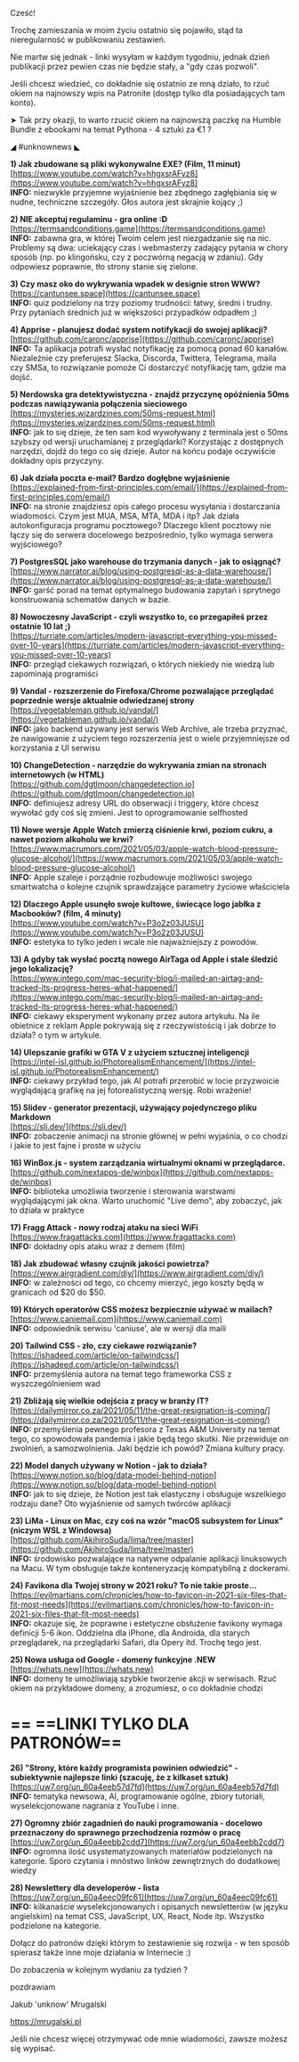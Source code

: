 Cześć!

Trochę zamieszania w moim życiu ostatnio się pojawiło, stąd ta nieregularność w publikowaniu zestawień.

Nie martw się jednak - linki wysyłam w każdym tygodniu, jednak dzień publikacji przez pewien czas nie będzie stały, a "gdy czas pozwoli".

Jeśli chcesz wiedzieć, co dokładnie się ostatnio ze mną działo, to rzuć okiem na najnowszy wpis na Patronite (dostęp tylko dla posiadających tam konto).

 

➤ Tak przy okazji, to warto rzucić okiem na najnowszą paczkę na Humble Bundle z ebookami na temat Pythona - 4 sztuki za &euro;1 ? 

 

◢ #unknownews ◣


**1) Jak zbudowane są pliki wykonywalne EXE? (Film, 11 minut)**  
[https://www.youtube.com/watch?v=hhgxsrAFyz8](https://www.youtube.com/watch?v=hhgxsrAFyz8)  
**INFO:** niezwykle przyjemne wyjaśnienie bez zbędnego zagłębiania się w nudne, techniczne szczegóły. Głos autora jest skrajnie kojący ;)  


**2) NIE akceptuj regulaminu - gra online :D**  
[https://termsandconditions.game](https://termsandconditions.game)  
**INFO:** zabawna gra, w której Twoim celem jest niezgadzanie się na nic. Problemy są dwa: uciekający czas i webmasterzy zadający pytania w chory sposób (np. po klingońsku, czy z poczwórną negacją w zdaniu). Gdy odpowiesz poprawnie, tło strony stanie się zielone.  


**3) Czy masz oko do wykrywania wpadek w designie stron WWW?**  
[https://cantunsee.space](https://cantunsee.space)  
**INFO:** quiz podzielony na trzy poziomy trudności: łatwy, średni i trudny. Przy pytaniach średnich już w większości przypadków odpadłem ;)  


**4) Apprise - planujesz dodać system notifykacji do swojej aplikacji?**  
[https://github.com/caronc/apprise](https://github.com/caronc/apprise)  
**INFO:** Ta aplikacja potrafi wysłać notyfikację za pomocą ponad 60 kanałów. Niezależnie czy preferujesz Slacka, Discorda, Twittera, Telegrama, maila czy SMSa, to rozwiązanie pomoże Ci dostarczyć notyfikację tam, gdzie ma dojść.  


**5) Nerdowska gra detektywistyczna - znajdź przyczynę opóźnienia 50ms podczas nawiązywania połączenia sieciowego**  
[https://mysteries.wizardzines.com/50ms-request.html](https://mysteries.wizardzines.com/50ms-request.html)  
**INFO:** jak to się dzieje, że ten sam kod wywoływany z terminala jest o 50ms szybszy od wersji uruchamianej z przeglądarki? Korzystając z dostępnych narzędzi, dojdź do tego co się dzieje. Autor na końcu podaje oczywiście dokładny opis przyczyny.  


**6) Jak działa poczta e-mail? Bardzo dogłębne wyjaśnienie**  
[https://explained-from-first-principles.com/email/](https://explained-from-first-principles.com/email/)  
**INFO:** na stronie znajdziesz opis całego procesu wysyłania i dostarczania wiadomości. Czym jest MUA, MSA, MTA, MDA i itp? Jak działa autokonfiguracja programu pocztowego? Dlaczego klient pocztowy nie łączy się do serwera docelowego bezpośrednio, tylko wymaga serwera wyjściowego?  


**7) PostgresSQL jako warehouse do trzymania danych - jak to osiągnąć?**  
[https://www.narrator.ai/blog/using-postgresql-as-a-data-warehouse/](https://www.narrator.ai/blog/using-postgresql-as-a-data-warehouse/)  
**INFO:** garść porad na temat optymalnego budowania zapytań i sprytnego konstruowania schematów danych w bazie.  


**8) Nowoczesny JavaScript - czyli wszystko to, co przegapiłeś przez ostatnie 10 lat ;)**  
[https://turriate.com/articles/modern-javascript-everything-you-missed-over-10-years](https://turriate.com/articles/modern-javascript-everything-you-missed-over-10-years)  
**INFO:** przegląd ciekawych rozwiązań, o których niekiedy nie wiedzą lub zapominają programiści  


**9) Vandal - rozszerzenie do Firefoxa/Chrome pozwalające przeglądać poprzednie wersje aktualnie odwiedzanej strony**  
[https://vegetableman.github.io/vandal/](https://vegetableman.github.io/vandal/)  
**INFO:** jako backend używany jest serwis Web Archive, ale trzeba przyznać, że nawigowanie z użyciem tego rozszerzenia jest o wiele przyjemniejsze od korzystania z UI serwisu  


**10) ChangeDetection - narzędzie do wykrywania zmian na stronach internetowych (w HTML)**  
[https://github.com/dgtlmoon/changedetection.io](https://github.com/dgtlmoon/changedetection.io)  
**INFO:** definiujesz adresy URL do obserwacji i triggery, które chcesz wywołać gdy coś się zmieni. Jest to oprogramowanie selfhosted  


**11) Nowe wersje Apple Watch zmierzą ciśnienie krwi, poziom cukru, a nawet poziom alkoholu we krwi?**  
[https://www.macrumors.com/2021/05/03/apple-watch-blood-pressure-glucose-alcohol/](https://www.macrumors.com/2021/05/03/apple-watch-blood-pressure-glucose-alcohol/)  
**INFO:** Apple szaleje i porządnie rozbudowuje możliwości swojego smartwatcha o kolejne czujnik sprawdzające parametry życiowe właściciela  


**12) Dlaczego Apple usunęło swoje kultowe, świecące logo jabłka z Macbooków? (film, 4 minuty)**  
[https://www.youtube.com/watch?v=P3o2z03JUSU](https://www.youtube.com/watch?v=P3o2z03JUSU)  
**INFO:** estetyka to tylko jeden i wcale nie najważniejszy z powodów.  


**13) A gdyby tak wysłać pocztą nowego AirTaga od Apple i stale śledzić jego lokalizację?**  
[https://www.intego.com/mac-security-blog/i-mailed-an-airtag-and-tracked-its-progress-heres-what-happened/](https://www.intego.com/mac-security-blog/i-mailed-an-airtag-and-tracked-its-progress-heres-what-happened/)  
**INFO:** ciekawy eksperyment wykonany przez autora artykułu. Na ile obietnice z reklam Apple pokrywają się z rzeczywistością i jak dobrze to działa? o tym w artykule.  


**14) Ulepszanie grafiki w GTA V z użyciem sztucznej inteligencji**  
[https://intel-isl.github.io/PhotorealismEnhancement/](https://intel-isl.github.io/PhotorealismEnhancement/)  
**INFO:** ciekawy przykład tego, jak AI potrafi przerobić w locie przyzwoicie wyglądającą grafikę na jej fotorealistyczną wersję. Robi wrażenie!  


**15) Slidev - generator prezentacji, używający pojedynczego pliku Markdown**  
[https://sli.dev/](https://sli.dev/)  
**INFO:** zobaczenie animacji na stronie głównej w pełni wyjaśnia, o co chodzi i jakie to jest fajne i proste w użyciu  


**16) WinBox.js - system zarządzania wirtualnymi oknami w przeglądarce.**  
[https://github.com/nextapps-de/winbox](https://github.com/nextapps-de/winbox)  
**INFO:** biblioteka umożliwia tworzenie i sterowania warstwami wyglądającymi jak okna. Warto uruchomić "Live demo", aby zobaczyć, jak to działa w praktyce  


**17) Fragg Attack - nowy rodzaj ataku na sieci WiFi**  
[https://www.fragattacks.com](https://www.fragattacks.com)  
**INFO:** dokładny opis ataku wraz z demem (film)  


**18) Jak zbudować własny czujnik jakości powietrza?**  
[https://www.airgradient.com/diy/](https://www.airgradient.com/diy/)  
**INFO:** w zależności od tego, co chcemy mierzyć, jego koszty będą w granicach od $20 do $50.  


**19) Których operatorów CSS możesz bezpiecznie używać w mailach?**  
[https://www.caniemail.com](https://www.caniemail.com)  
**INFO:** odpowiednik serwisu 'caniuse', ale w wersji dla maili  


**20) Tailwind CSS - zło, czy ciekawe rozwiązanie?**  
[https://ishadeed.com/article/on-tailwindcss/](https://ishadeed.com/article/on-tailwindcss/)  
**INFO:** przemyślenia autora na temat tego frameworka CSS z wyszczególnieniem wad  


**21) Zbliżają się wielkie odejścia z pracy w branży IT?**  
[https://dailymirror.co.za/2021/05/11/the-great-resignation-is-coming/](https://dailymirror.co.za/2021/05/11/the-great-resignation-is-coming/)  
**INFO:** przemyślenia pewnego profesora z Texas A&M University na temat tego, co spowodowała pandemia i jakie będą tego skutki. Nie przewiduje on zwolnień, a samozwolnienia. Jaki będzie ich powód? Zmiana kultury pracy.  


**22) Model danych używany w Notion - jak to działa?**  
[https://www.notion.so/blog/data-model-behind-notion](https://www.notion.so/blog/data-model-behind-notion)  
**INFO:** jak to się dzieje, że Notion jest tak elastyczny i obsługuje wszelkiego rodzaju dane? Oto wyjaśnienie od samych twórców aplikacji  


**23) LiMa - Linux on Mac, czy coś na wzór "macOS subsystem for Linux" (niczym WSL z Windowsa)**  
[https://github.com/AkihiroSuda/lima/tree/master](https://github.com/AkihiroSuda/lima/tree/master)  
**INFO:** środowisko pozwalające na natywne odpalanie aplikacji linuksowych na Macu. W tym obsługuje także konteneryzację kompatybilną z dockerami.  


**24) Favikona dla Twojej strony w 2021 roku? To nie takie proste...**  
[https://evilmartians.com/chronicles/how-to-favicon-in-2021-six-files-that-fit-most-needs](https://evilmartians.com/chronicles/how-to-favicon-in-2021-six-files-that-fit-most-needs)  
**INFO:** okazuje się, że poprawne i estetyczne obsłużenie favikony wymaga definicji 5-6 ikon. Oddzielna dla iPhone, dla Androida, dla starych przeglądarek, na przeglądarki Safari, dla Opery itd. Trochę tego jest.  


**25) Nowa usługa od Google - domeny funkcyjne .NEW**  
[https://whats.new](https://whats.new)  
**INFO:** domeny te umożliwiają szybkie tworzenie akcji w serwisach. Rzuć okiem na przykładowe domeny, a zrozumiesz, o co dokładnie chodzi  


== **==LINKI TYLKO DLA PATRONÓW==**
 ==

**26) "Strony, które każdy programista powinien odwiedzić" - subiektywnie najlepsze linki (szacuję, że z kilkaset sztuk)**  
[https://uw7.org/un_60a4eeb57d7fd](https://uw7.org/un_60a4eeb57d7fd)  
**INFO:** tematyka newsowa, AI, programowanie ogólne, zbiory tutoriali, wyselekcjonowane nagrania z YouTube i inne.  


**27) Ogromny zbiór zagadnień do nauki programowania - docelowo przeznaczony do sprawnego przechodzenia rozmów o pracę**  
[https://uw7.org/un_60a4eebb2cdd7](https://uw7.org/un_60a4eebb2cdd7)  
**INFO:** ogromna ilość usystematyzowanych materiałów podzielonych na kategorie. Sporo czytania i mnóstwo linków zewnętrznych do dodatkowej wiedzy  


**28) Newslettery dla developerów - lista**  
[https://uw7.org/un_60a4eec09fc61](https://uw7.org/un_60a4eec09fc61)  
**INFO:** kilkanaście wyselekcjonowanych i opisanych newsletterów (w języku angielskim) na temat CSS, JavaScript, UX, React, Node itp. Wszystko podzielone na kategorie.  


 

Dołącz do patronów dzięki którym to zestawienie się rozwija - w ten sposób spierasz także inne moje działania w Internecie :)

 

Do zobaczenia w kolejnym wydaniu za tydzień ? 

 
pozdrawiam

Jakub 'unknow' Mrugalski

https://mrugalski.pl

 
Jeśli nie chcesz więcej otrzymywać ode mnie wiadomości, zawsze możesz się wypisać.
